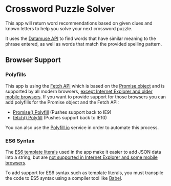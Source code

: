 # Crossword Puzzle Solver

This app will return word recommendations based on given clues and known letters to help you solve your next crossword puzzle.

It uses the [Datamuse API](https://www.datamuse.com/api/) to find words that have similar meaning to the phrase entered, as well as words that match the provided spelling pattern.

## Browser Support

### Polyfills

This app is using the [Fetch API](https://developer.mozilla.org/en-US/docs/Web/API/Fetch_API) which is based on the [Promise object](https://developer.mozilla.org/en-US/docs/Web/JavaScript/Reference/Global_Objects/Promise) and is supported by all modern browsers, [except Internet Explorer and older mobile browsers](https://caniuse.com/#search=fetch). If you want to provide support for those browsers you can add polyfills for the Promise object and the Fetch API:

* [Promise() Polyfill](https://vanillajstoolkit.com/polyfills/promise/) (Pushes support back to IE9)
* [fetch() Polyfill](https://vanillajstoolkit.com/polyfills/fetch/) (Pushes support back to IE10)

You can also use the [Polyfill.io](https://polyfill.io/v3/) service in order to automate this process.

### ES6 Syntax

The [ES6 template literals](https://developer.mozilla.org/en-US/docs/Web/JavaScript/Reference/Template_literals) used in the app make it easier to add JSON data into a string, but are [not supported in Internet Explorer and some mobile browsers](https://caniuse.com/#search=template%20literals).

To add support for ES6 syntax such as template literals, you must transpile the code to ES5 syntax using a compiler tool like [Babel](https://babeljs.io/repl).
